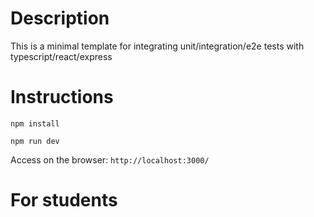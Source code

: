# Description

This is a minimal template for integrating unit/integration/e2e tests with typescript/react/express

# Instructions

`npm install`

`npm run dev`

Access on the browser: `http://localhost:3000/`

# For students
